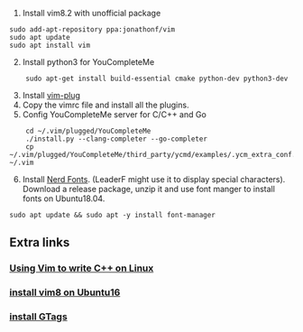 1. Install vim8.2 with unofficial package
```
sudo add-apt-repository ppa:jonathonf/vim   
sudo apt update
sudo apt install vim

```
2. Install python3 for YouCompleteMe
```
    sudo apt-get install build-essential cmake python-dev python3-dev
```
3. Install [vim-plug](https://github.com/junegunn/vim-plug)
4. Copy the vimrc file and install all the plugins.
5. Config YouCompleteMe server for C/C++ and Go
```
    cd ~/.vim/plugged/YouCompleteMe
    ./install.py --clang-completer --go-completer
    cp ~/.vim/plugged/YouCompleteMe/third_party/ycmd/examples/.ycm_extra_conf.py ~/.vim
```
6. Install [Nerd Fonts](https://github.com/ryanoasis/nerd-fonts). (LeaderF might use it to display special characters). Download a release package, unzip it and use font manger to install fonts on Ubuntu18.04.
```
sudo apt update && sudo apt -y install font-manager
```



## Extra links
### [Using Vim to write C++ on Linux](https://www.zhihu.com/question/47691414)
### [install vim8 on Ubuntu16](https://blog.csdn.net/oaix101125/article/details/85019942)
### [install GTags](https://zhuanlan.zhihu.com/p/36279445)

